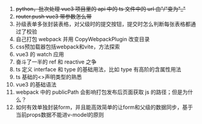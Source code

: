 1. ~~python，批次处理 vue3 项目里的 api 中的 ts 文件中的 url 由"/"变为"\_"~~
2. ~~router.push vue3 带参数怎么带~~
3. 孙级表单多张封装表格，对父级时的提交按钮，提交时怎么判断每张表格都通过了校验
4. 自己打包 webpack 并用 CopyWebpackPlugin 改变目录
5. css预加载器包括webpack和vite，方法探索 
6. vue3 的 watch 应用
7. 奋斗了一半的 ref 和 reactive 之争
8. ts 定义 interface 和 type 的基础用法，比如 type 有高阶的含属性用法
9. ts 基础的<>声明类型的熟悉
10. vue3 的基础语法
11. webpack 中的 publicPath 会影响打包发布后页面获取 js 的路径；但是为什么？
12. 如何有效单独封装form，并且能高效简单的让form和父级的数据同步，基于当前props数据不能进v-model的原则
